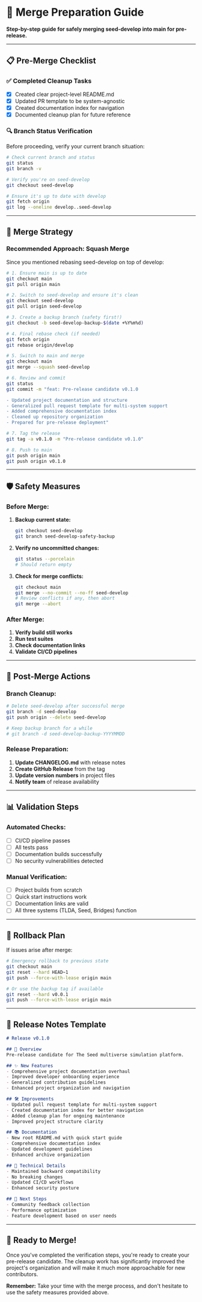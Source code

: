 # 🚀 Merge Preparation Guide

**Step-by-step guide for safely merging seed-develop into main for pre-release.**

---

## 📋 **Pre-Merge Checklist**

### **✅ Completed Cleanup Tasks**
- [x] Created clear project-level README.md
- [x] Updated PR template to be system-agnostic
- [x] Created documentation index for navigation
- [x] Documented cleanup plan for future reference

### **🔍 Branch Status Verification**
Before proceeding, verify your current branch situation:

```bash
# Check current branch and status
git status
git branch -v

# Verify you're on seed-develop
git checkout seed-develop

# Ensure it's up to date with develop
git fetch origin
git log --oneline develop..seed-develop
```

---

## 🎯 **Merge Strategy**

### **Recommended Approach: Squash Merge**
Since you mentioned rebasing seed-develop on top of develop:

```bash
# 1. Ensure main is up to date
git checkout main
git pull origin main

# 2. Switch to seed-develop and ensure it's clean
git checkout seed-develop
git pull origin seed-develop

# 3. Create a backup branch (safety first!)
git checkout -b seed-develop-backup-$(date +%Y%m%d)

# 4. Final rebase check (if needed)
git fetch origin
git rebase origin/develop

# 5. Switch to main and merge
git checkout main
git merge --squash seed-develop

# 6. Review and commit
git status
git commit -m "feat: Pre-release candidate v0.1.0

- Updated project documentation and structure
- Generalized pull request template for multi-system support
- Added comprehensive documentation index
- Cleaned up repository organization
- Prepared for pre-release deployment"

# 7. Tag the release
git tag -a v0.1.0 -m "Pre-release candidate v0.1.0"

# 8. Push to main
git push origin main
git push origin v0.1.0
```

---

## 🛡️ **Safety Measures**

### **Before Merge:**
1. **Backup current state:**
   ```bash
   git checkout seed-develop
   git branch seed-develop-safety-backup
   ```

2. **Verify no uncommitted changes:**
   ```bash
   git status --porcelain
   # Should return empty
   ```

3. **Check for merge conflicts:**
   ```bash
   git checkout main
   git merge --no-commit --no-ff seed-develop
   # Review conflicts if any, then abort
   git merge --abort
   ```

### **After Merge:**
1. **Verify build still works**
2. **Run test suites**
3. **Check documentation links**
4. **Validate CI/CD pipelines**

---

## 🔄 **Post-Merge Actions**

### **Branch Cleanup:**
```bash
# Delete seed-develop after successful merge
git branch -d seed-develop
git push origin --delete seed-develop

# Keep backup branch for a while
# git branch -d seed-develop-backup-YYYYMMDD
```

### **Release Preparation:**
1. **Update CHANGELOG.md** with release notes
2. **Create GitHub Release** from the tag
3. **Update version numbers** in project files
4. **Notify team** of release availability

---

## 📊 **Validation Steps**

### **Automated Checks:**
- [ ] CI/CD pipeline passes
- [ ] All tests pass
- [ ] Documentation builds successfully
- [ ] No security vulnerabilities detected

### **Manual Verification:**
- [ ] Project builds from scratch
- [ ] Quick start instructions work
- [ ] Documentation links are valid
- [ ] All three systems (TLDA, Seed, Bridges) function

---

## 🚨 **Rollback Plan**

If issues arise after merge:

```bash
# Emergency rollback to previous state
git checkout main
git reset --hard HEAD~1
git push --force-with-lease origin main

# Or use the backup tag if available
git reset --hard v0.0.1
git push --force-with-lease origin main
```

---

## 📝 **Release Notes Template**

```markdown
# Release v0.1.0

## 🎯 Overview
Pre-release candidate for The Seed multiverse simulation platform.

## ✨ New Features
- Comprehensive project documentation overhaul
- Improved developer onboarding experience
- Generalized contribution guidelines
- Enhanced project organization and navigation

## 🛠️ Improvements
- Updated pull request template for multi-system support
- Created documentation index for better navigation
- Added cleanup plan for ongoing maintenance
- Improved project structure clarity

## 📚 Documentation
- New root README.md with quick start guide
- Comprehensive documentation index
- Updated development guidelines
- Enhanced archive organization

## 🔧 Technical Details
- Maintained backward compatibility
- No breaking changes
- Updated CI/CD workflows
- Enhanced security posture

## 🚀 Next Steps
- Community feedback collection
- Performance optimization
- Feature development based on user needs
```

---

## 🎉 **Ready to Merge!**

Once you've completed the verification steps, you're ready to create your pre-release candidate. The cleanup work has significantly improved the project's organization and will make it much more approachable for new contributors.

**Remember:** Take your time with the merge process, and don't hesitate to use the safety measures provided above.
